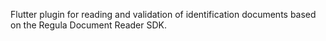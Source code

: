 Flutter plugin for reading and validation of identification documents based on the Regula Document Reader SDK.